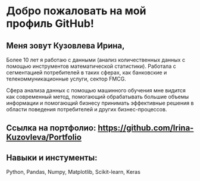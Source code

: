 # Добро пожаловать на мой профиль GitHub!

## Меня зовут Кузовлева Ирина,

Более 10 лет я работаю с данными (анализ количественных данных с помощью инструментов математической статистики). Работала с сегментацией потребителей в таких сферах, как банковские и телекоммуникационные услуги, сектор FMCG.

Сфера анализа данных с помощью машинного обучения мне видится как современный метод, помогающий обрабатывать большие объемы информации и помогающий бизнесу принимать эффективные решения в области поведения потребителей и других бизнес-процессов.

## Ссылка на портфолио: https://github.com/Irina-Kuzovleva/Portfolio

## Навыки и инстументы:

Python, Pandas, Numpy, Matplotlib, Scikit-learn, Keras
